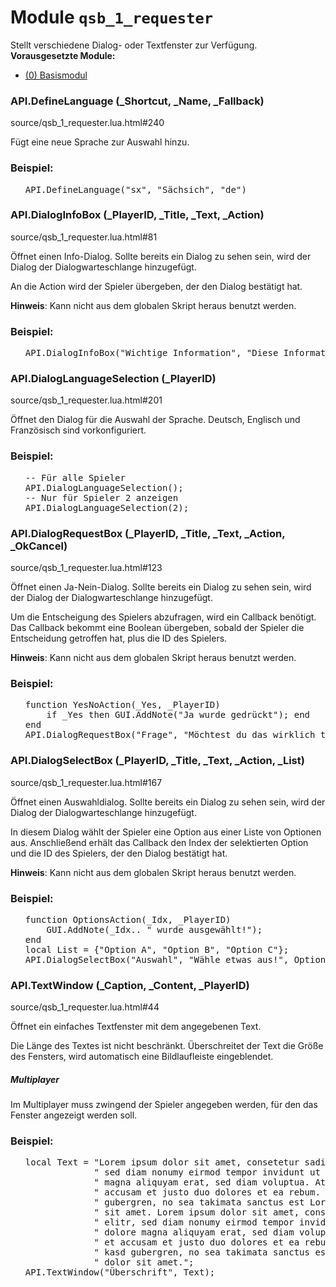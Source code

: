 # Module <code>qsb_1_requester</code>
Stellt verschiedene Dialog- oder Textfenster zur Verfügung.
 <b>Vorausgesetzte Module:</b>
 <ul>
 <li><a href="qsb.html">(0) Basismodul</a></li>
 </ul>

### API.DefineLanguage (_Shortcut, _Name, _Fallback)
source/qsb_1_requester.lua.html#240

Fügt eine neue Sprache zur Auswahl hinzu.





### Beispiel:
<ul>


<pre class="example">API.DefineLanguage(<span class="string">"sx"</span>, <span class="string">"Sächsich"</span>, <span class="string">"de"</span>)</pre>


</ul>


### API.DialogInfoBox (_PlayerID, _Title, _Text, _Action)
source/qsb_1_requester.lua.html#81

Öffnet einen Info-Dialog.  Sollte bereits ein Dialog zu sehen sein, wird
 der Dialog der Dialogwarteschlange hinzugefügt.

 An die Action wird der Spieler übergeben, der den Dialog bestätigt hat.

 <b>Hinweis</b>: Kann nicht aus dem globalen Skript heraus benutzt werden.






### Beispiel:
<ul>


<pre class="example">API.DialogInfoBox(<span class="string">"Wichtige Information"</span>, <span class="string">"Diese Information ist Spielentscheidend!"</span>);</pre>


</ul>


### API.DialogLanguageSelection (_PlayerID)
source/qsb_1_requester.lua.html#201

Öffnet den Dialog für die Auswahl der Sprache.  Deutsch, Englisch und
 Französisch sind vorkonfiguriert.






### Beispiel:
<ul>


<pre class="example"><span class="comment">-- Für alle Spieler
</span>API.DialogLanguageSelection();
<span class="comment">-- Nur für Spieler 2 anzeigen
</span>API.DialogLanguageSelection(<span class="number">2</span>);</pre>


</ul>


### API.DialogRequestBox (_PlayerID, _Title, _Text, _Action, _OkCancel)
source/qsb_1_requester.lua.html#123

Öffnet einen Ja-Nein-Dialog.  Sollte bereits ein Dialog zu sehen sein, wird
 der Dialog der Dialogwarteschlange hinzugefügt.

 Um die Entscheigung des Spielers abzufragen, wird ein Callback benötigt.
 Das Callback bekommt eine Boolean übergeben, sobald der Spieler die
 Entscheidung getroffen hat, plus die ID des Spielers.

 <b>Hinweis</b>: Kann nicht aus dem globalen Skript heraus benutzt werden.






### Beispiel:
<ul>


<pre class="example"><span class="keyword">function</span> YesNoAction(_Yes, _PlayerID)
    <span class="keyword">if</span> _Yes <span class="keyword">then</span> GUI.AddNote(<span class="string">"Ja wurde gedrückt"</span>); <span class="keyword">end</span>
<span class="keyword">end</span>
API.DialogRequestBox(<span class="string">"Frage"</span>, <span class="string">"Möchtest du das wirklich tun?"</span>, YesNoAction, <span class="keyword">false</span>);</pre>


</ul>


### API.DialogSelectBox (_PlayerID, _Title, _Text, _Action, _List)
source/qsb_1_requester.lua.html#167

Öffnet einen Auswahldialog.  Sollte bereits ein Dialog zu sehen sein, wird
 der Dialog der Dialogwarteschlange hinzugefügt.

 In diesem Dialog wählt der Spieler eine Option aus einer Liste von Optionen
 aus. Anschließend erhält das Callback den Index der selektierten Option und
 die ID des Spielers, der den Dialog bestätigt hat.

 <b>Hinweis</b>: Kann nicht aus dem globalen Skript heraus benutzt werden.






### Beispiel:
<ul>


<pre class="example"><span class="keyword">function</span> OptionsAction(_Idx, _PlayerID)
    GUI.AddNote(_Idx.. <span class="string">" wurde ausgewählt!"</span>);
<span class="keyword">end</span>
<span class="keyword">local</span> List = {<span class="string">"Option A"</span>, <span class="string">"Option B"</span>, <span class="string">"Option C"</span>};
API.DialogSelectBox(<span class="string">"Auswahl"</span>, <span class="string">"Wähle etwas aus!"</span>, OptionsAction, List);</pre>


</ul>


### API.TextWindow (_Caption, _Content, _PlayerID)
source/qsb_1_requester.lua.html#44

Öffnet ein einfaches Textfenster mit dem angegebenen Text.

 Die Länge des Textes ist nicht beschränkt. Überschreitet der Text die
 Größe des Fensters, wird automatisch eine Bildlaufleiste eingeblendet.

 <h5>Multiplayer</h5>
 Im Multiplayer muss zwingend der Spieler angegeben werden, für den das
 Fenster angezeigt werden soll.






### Beispiel:
<ul>


<pre class="example"><span class="keyword">local</span> Text = <span class="string">"Lorem ipsum dolor sit amet, consetetur sadipscing elitr,"</span>..
             <span class="string">" sed diam nonumy eirmod tempor invidunt ut labore et dolore"</span>..
             <span class="string">" magna aliquyam erat, sed diam voluptua. At vero eos et"</span>..
             <span class="string">" accusam et justo duo dolores et ea rebum. Stet clita kasd"</span>..
             <span class="string">" gubergren, no sea takimata sanctus est Lorem ipsum dolor"</span>..
             <span class="string">" sit amet. Lorem ipsum dolor sit amet, consetetur sadipscing"</span>..
             <span class="string">" elitr, sed diam nonumy eirmod tempor invidunt ut labore et"</span>..
             <span class="string">" dolore magna aliquyam erat, sed diam voluptua. At vero eos"</span>..
             <span class="string">" et accusam et justo duo dolores et ea rebum. Stet clita"</span>..
             <span class="string">" kasd gubergren, no sea takimata sanctus est Lorem ipsum"</span>..
             <span class="string">" dolor sit amet."</span>;
API.TextWindow(<span class="string">"Überschrift"</span>, Text);</pre>


</ul>


